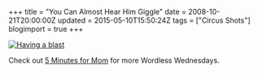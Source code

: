 +++
title = "You Can Almost Hear Him Giggle"
date = 2008-10-21T20:00:00Z
updated = 2015-05-10T15:50:24Z
tags = ["Circus Shots"]
blogimport = true 
+++

[![Having a blast](https://latc.s3.amazonaws.com/wp-content/uploads/2008/10/having-a-blast-thumb.jpg)](https://latc.s3.amazonaws.com/wp-content/uploads/2008/10/having-a-blast.jpg) 

Check out [5 Minutes for Mom](www.5minutesformom.com) for more Wordless Wednesdays.
